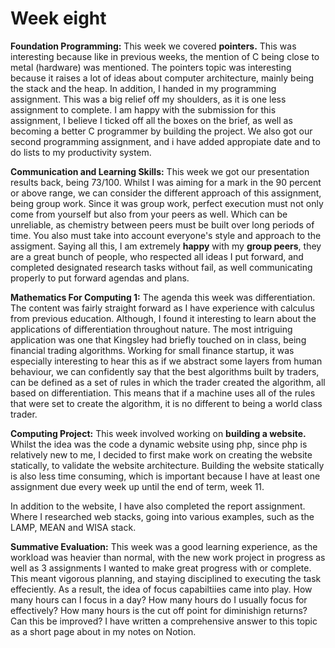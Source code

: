 # Week eight

**Foundation Programming:** This week we covered **pointers.** This was interesting because like in previous weeks, the mention of C being close to metal \(hardware\) was mentioned. The pointers topic was interesting because it raises a lot of ideas about computer architecture, mainly being the stack and the heap. In addition, I handed in my programming assignment. This was a big relief off my shoulders, as it is one less assignment to complete. I am happy with the submission for this assignment, I believe I ticked off all the boxes on the brief, as well as becoming a better C programmer by building the project. We also got our second programming assignment, and i have added appropiate date and to do lists to my productivity system.

**Communication and Learning Skills:** This week we got our presentation results back, being 73/100. Whilst I was aiming for a mark in the 90 percent or above range, we can consider the different approach of this assignment, being group work. Since it was group work, perfect execution must not only come from yourself but also from your peers as well. Which can be unreliable, as chemistry between peers must be built over long periods of time. You also must take into account everyone's style and approach to the assigment. Saying all this, I am extremely **happy** with my **group peers**, they are a great bunch of people, who respected all ideas I put forward, and completed designated research tasks without fail, as well communicating properly to put forward agendas and plans.

**Mathematics For Computing 1:** The agenda this week was differentiation. The content was fairly straight forward as I have experience with calculus from previous education. Although, I found it interesting to learn about the applications of differentiation throughout nature. The most intriguing application was one that Kingsley had briefly touched on in class, being financial trading algorithms. Working for small finance startup, it was especially interesting to hear this as if we abstract some layers from human behaviour, we can confidently say that the best algorithms built by traders, can be defined as a set of rules in which the trader created the algorithm, all based on differentiation. This means that if a machine uses all of the rules that were set to create the algorithm, it is no different to being a world class trader.

**Computing Project:** This week involved working on **building a website.** Whilst the idea was the code a dynamic website using php, since php is relatively new to me, I decided to first make work on creating the website statically, to validate the website architecture. Building the website statically is also less time consuming, which is important because I have at least one assignment due every week up until the end of term, week 11.

In addition to the website, I have also completed the report assignment. Where I researched web stacks, going into various examples, such as the LAMP, MEAN and WISA stack.

**Summative Evaluation:** This week was a good learning experience, as the workload was heavier than normal, with the new work project in progress as well as 3 assignments I wanted to make great progress with or complete. This meant vigorous planning, and staying disciplined to executing the task effeciently. As a result, the idea of focus capabiltiies came into play. How many hours can I focus in a day? How many hours do I usually focus for effectively? How many hours is the cut off point for diminishign returns? Can this be improved? I have written a comprehensive answer to this topic as a short page about in my notes on Notion. 


